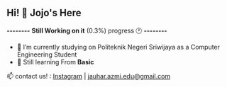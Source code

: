 ## Hi! 👋 Jojo's Here

**--------** **Still Working on it** (0.3%) progress 🕐 **--------**

- 📖 I’m currently studying on Politeknik Negeri Sriwijaya as a Computer Engineering Student
- 🌱 Still learning From **Basic**

📫 contact us! : [Instagram](https://www.instagram.com/joharar.r/) | [jauhar.azmi.edu@gmail.com](mailto:jauhar.azmi.edu@gmail.com)
